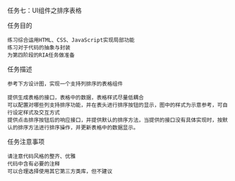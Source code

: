 任务七：UI组件之排序表格

任务目的

    练习综合运用HTML、CSS、JavaScript实现局部功能
    练习对于代码的抽象与封装
    为第四阶段的RIA任务做准备

任务描述

    参考下方设计图，实现一个支持列排序的表格组件
    
    提供生成表格的接口，表格中的数据，表格样式尽量低耦合
    可以配置对哪些列支持排序功能，并在表头进行排序按钮的显示，图中的样式为示意参考，可自行设定样式及交互方式
    提供点击排序按钮后的响应接口，并提供默认的排序方法，当提供的接口没有具体实现时，按默认的排序方法进行排序操作，并更新表格中的数据显示。

任务注意事项

    请注意代码风格的整齐、优雅
    代码中含有必要的注释
    可以合理选择使用其它第三方类库，但不建议

